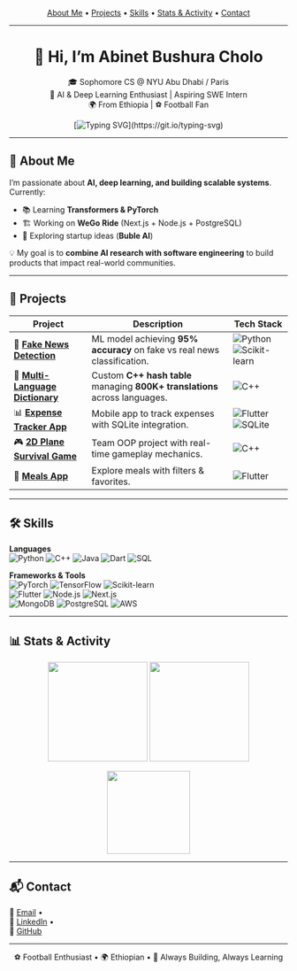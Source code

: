 <!-- Top Navigation -->
<p align="center">
  <a href="#-about-me">About Me</a> •
  <a href="#-projects">Projects</a> •
  <a href="#-skills">Skills</a> •
  <a href="#-stats--activity">Stats & Activity</a> •
  <a href="#-contact">Contact</a>
</p>

---

<!-- Stylish Intro -->
<div align="center">
  
# 👋 Hi, I’m **Abinet Bushura Cholo**

🎓 Sophomore CS @ NYU Abu Dhabi / Paris  
🤖 AI & Deep Learning Enthusiast | Aspiring SWE Intern  
🌍 From Ethiopia | ⚽ Football Fan  

<!-- Typing animation -->
[![Typing SVG](https://readme-typing-svg.herokuapp.com?color=%2336BCF7&lines=Always+building%2C+always+learning;AI+%7C+Deep+Learning+%7C+SWE;Let's+connect+and+collaborate!)](https://git.io/typing-svg)

</div>

---

## 🪪 About Me
I’m passionate about **AI, deep learning, and building scalable systems**.  
Currently:  
- 📚 Learning **Transformers & PyTorch**  
- 🏗 Working on **WeGo Ride** (Next.js + Node.js + PostgreSQL)  
- 🚀 Exploring startup ideas (**Buble AI**)  

💡 My goal is to **combine AI research with software engineering** to build products that impact real-world communities.

---

## 📂 Projects

| Project | Description | Tech Stack |
|---------|-------------|------------|
| 📰 [**Fake News Detection**](https://github.com/yourusername/FakeNewsDetection) | ML model achieving **95% accuracy** on fake vs real news classification. | ![Python](https://img.shields.io/badge/Python-3776AB?style=flat&logo=python&logoColor=white) ![Scikit-learn](https://img.shields.io/badge/Scikit--learn-F7931E?style=flat&logo=scikitlearn&logoColor=white) |
| 📖 [**Multi-Language Dictionary**](https://github.com/yourusername/MultiLangDictionary) | Custom **C++ hash table** managing **800K+ translations** across languages. | ![C++](https://img.shields.io/badge/C++-00599C?style=flat&logo=cplusplus&logoColor=white) |
| 📊 [**Expense Tracker App**](https://github.com/yourusername/ExpenseTracker) | Mobile app to track expenses with SQLite integration. | ![Flutter](https://img.shields.io/badge/Flutter-02569B?style=flat&logo=flutter&logoColor=white) ![SQLite](https://img.shields.io/badge/SQLite-003B57?style=flat&logo=sqlite&logoColor=white) |
| 🎮 [**2D Plane Survival Game**](https://github.com/yourusername/PlaneGame) | Team OOP project with real-time gameplay mechanics. | ![C++](https://img.shields.io/badge/C++-00599C?style=flat&logo=cplusplus&logoColor=white) |
| 🍴 [**Meals App**](https://github.com/yourusername/MealsApp) | Explore meals with filters & favorites. | ![Flutter](https://img.shields.io/badge/Flutter-02569B?style=flat&logo=flutter&logoColor=white) |

---

## 🛠 Skills

**Languages**  
![Python](https://img.shields.io/badge/Python-3776AB?style=for-the-badge&logo=python&logoColor=white) 
![C++](https://img.shields.io/badge/C++-00599C?style=for-the-badge&logo=cplusplus&logoColor=white) 
![Java](https://img.shields.io/badge/Java-007396?style=for-the-badge&logo=java&logoColor=white) 
![Dart](https://img.shields.io/badge/Dart-0175C2?style=for-the-badge&logo=dart&logoColor=white) 
![SQL](https://img.shields.io/badge/SQL-003B57?style=for-the-badge&logo=sqlite&logoColor=white)  

**Frameworks & Tools**  
![PyTorch](https://img.shields.io/badge/PyTorch-EE4C2C?style=for-the-badge&logo=pytorch&logoColor=white) 
![TensorFlow](https://img.shields.io/badge/TensorFlow-FF6F00?style=for-the-badge&logo=tensorflow&logoColor=white) 
![Scikit-learn](https://img.shields.io/badge/Scikit--learn-F7931E?style=for-the-badge&logo=scikitlearn&logoColor=white)  
![Flutter](https://img.shields.io/badge/Flutter-02569B?style=for-the-badge&logo=flutter&logoColor=white) 
![Node.js](https://img.shields.io/badge/Node.js-339933?style=for-the-badge&logo=node.js&logoColor=white) 
![Next.js](https://img.shields.io/badge/Next.js-000000?style=for-the-badge&logo=next.js&logoColor=white)  
![MongoDB](https://img.shields.io/badge/MongoDB-47A248?style=for-the-badge&logo=mongodb&logoColor=white) 
![PostgreSQL](https://img.shields.io/badge/PostgreSQL-4169E1?style=for-the-badge&logo=postgresql&logoColor=white) 
![AWS](https://img.shields.io/badge/AWS-232F3E?style=for-the-badge&logo=amazon-aws&logoColor=white) 

---

## 📊 Stats & Activity

<p align="center">
  <img src="https://github-readme-stats.vercel.app/api?username=yourusername&show_icons=true&theme=tokyonight" height="180px"/>
  <img src="https://github-readme-streak-stats.herokuapp.com/?user=yourusername&theme=tokyonight" height="180px"/>
</p>

<p align="center">
  <img src="https://github-readme-stats.vercel.app/api/top-langs/?username=yourusername&layout=compact&theme=tokyonight" height="150px"/>
</p>

---

## 📬 Contact
<p align="center">

📧 [Email](mailto:ab11475@nyu.edu) •  
💼 [LinkedIn](https://www.linkedin.com/in/abinet-cholo-a6a13029a) •  
🐙 [GitHub](https://github.com/yourusername)  

</p>

---

<p align="center">
⚽ Football Enthusiast • 🌍 Ethiopian • 🚀 Always Building, Always Learning
</p>
